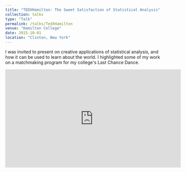 ```yaml
---
title: "TEDXHamilton: The Sweet Satisfaction of Statistical Analysis"
collection: talks
type: "Talk"
permalink: /talks/TedXHamilton
venue: "Hamilton College"
date: 2015-10-01
location: "Clinton, New York"
---
```


I was invited to present on creative applications of statistical analysis, and how it can be used to learn about the world. I highlighted some of my work on a matchmaking program for my college's Last Chance Dance.

<iframe width="560" height="315" src="https://www.youtube.com/embed/MeB7GBi9iPs?si=R29ZNihFXbL9qYVZ" title="YouTube video player" frameborder="0" allow="accelerometer; autoplay; clipboard-write; encrypted-media; gyroscope; picture-in-picture; web-share" allowfullscreen></iframe>
